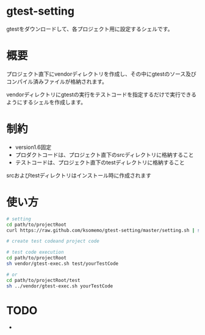 gtest-setting
=============

gtestをダウンロードして、各プロジェクト用に設定するシェルです。

概要
=============
プロジェクト直下にvendorディレクトリを作成し、その中にgtestのソース及びコンパイル済みファイルが格納されます。

vendorディレクトリにgtestの実行をテストコードを指定するだけで実行できるようにするシェルを作成します。

制約
=============
* version1.6固定
* プロダクトコードは、プロジェクト直下のsrcディレクトリに格納すること
* テストコードは、プロジェクト直下のtestディレクトリに格納すること

srcおよびtestディレクトリはインストール時に作成されます

使い方
=============
``` sh
# setting
cd path/to/projectRoot
curl https://raw.github.com/ksomemo/gtest-setting/master/setting.sh | sh 

# create test codeand project code

# test code execution
cd path/to/projectRoot
sh vendor/gtest-exec.sh test/yourTestCode

# or
cd path/to/projectRoot/test
sh ../vendor/gtest-exec.sh yourTestCode
```

TODO
=============
* 
